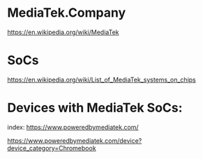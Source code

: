 # MediaTek.Company
https://en.wikipedia.org/wiki/MediaTek

# SoCs
https://en.wikipedia.org/wiki/List_of_MediaTek_systems_on_chips

# Devices with MediaTek SoCs:
index:
https://www.poweredbymediatek.com/

https://www.poweredbymediatek.com/device?device_category=Chromebook
